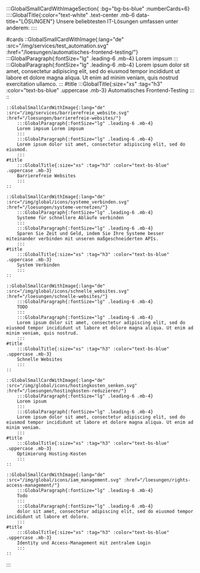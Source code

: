 :::GlobalSmallCardWithImageSection{ :bg="bg-bs-blue" :numberCards=6}
    ::::GlobalTitle{:color="text-white" .text-center .mb-6 data-title="LÖSUNGEN"}
    Unsere beliebtesten IT-Lösungen umfassen unter anderem:
    ::::

#cards
    ::GlobalSmallCardWithImage{:lang="de" :src="/img/services/test_automation.svg" :href="/loesungen/automatisches-frontend-testing/"}
        :::GlobalParagraph{:fontSize="lg" .leading-6 .mb-4}
        Lorem impsum
        :::
        :::GlobalParagraph{:fontSize="lg" .leading-6 .mb-4}
        Lorem ipsum dolor sit amet, consectetur adipiscing elit, sed do eiusmod tempor incididunt ut labore et dolore magna aliqua. Ut enim ad minim veniam, quis nostrud exercitation ullamco.
        :::
    #title
        :::GlobalTitle{:size="xs" :tag="h3" :color="text-bs-blue" .uppercase .mb-3}
        Automatisches Frontend-Testing
        :::
    ::

    ::GlobalSmallCardWithImage{:lang="de" :src="/img/services/barrierefreie_website.svg" :href="/loesungen/barrierefreie-websites/"}
        :::GlobalParagraph{:fontSize="lg" .leading-6 .mb-4}
        Lorem impsum Lorem impsum 
        :::
        :::GlobalParagraph{:fontSize="lg" .leading-6 .mb-4}
        Lorem ipsum dolor sit amet, consectetur adipiscing elit, sed do eiusmod.
        :::
    #title
        :::GlobalTitle{:size="xs" :tag="h3" :color="text-bs-blue" .uppercase .mb-3}
        Barrierefreie Websites
        :::
    ::

    ::GlobalSmallCardWithImage{:lang="de" :src="/img/global/icons/systeme_verbinden.svg" :href="/loesungen/systeme-vernetzen/"}
        :::GlobalParagraph{:fontSize="lg" .leading-6 .mb-4}
        Systeme für schnellere Abläufe verbinden
        :::
        :::GlobalParagraph{:fontSize="lg" .leading-6 .mb-4}
        Sparen Sie Zeit und Geld, indem Sie Ihre Systeme besser miteinander verbinden mit unseren maßgeschneiderten APIs.
        :::
    #title
        :::GlobalTitle{:size="xs" :tag="h3" :color="text-bs-blue" .uppercase .mb-3}
        System Verbinden
        :::
    ::

    ::GlobalSmallCardWithImage{:lang="de" :src="/img/global/icons/schnelle_websites.svg" :href="/loesungen/schnelle-websites/"}
        :::GlobalParagraph{:fontSize="lg" .leading-6 .mb-4}
        TODO
        :::
        :::GlobalParagraph{:fontSize="lg" .leading-6 .mb-4}
        Lorem ipsum dolor sit amet, consectetur adipiscing elit, sed do eiusmod tempor incididunt ut labore et dolore magna aliqua. Ut enim ad minim veniam, quis nostrud.
        :::
    #title
        :::GlobalTitle{:size="xs" :tag="h3" :color="text-bs-blue" .uppercase .mb-3}
        Schnelle Websites
        :::
    ::

    ::GlobalSmallCardWithImage{:lang="de" :src="/img/global/icons/hostingkosten_senken.svg" :href="/loesungen/hostingkosten-reduzieren/"}
        :::GlobalParagraph{:fontSize="lg" .leading-6 .mb-4}
        Lorem ipsum
        :::
        :::GlobalParagraph{:fontSize="lg" .leading-6 .mb-4}
        Lorem ipsum dolor sit amet, consectetur adipiscing elit, sed do eiusmod tempor incididunt ut labore et dolore magna aliqua. Ut enim ad minim veniam.
        :::
    #title
        :::GlobalTitle{:size="xs" :tag="h3" :color="text-bs-blue" .uppercase .mb-3}
        Optimierung Hosting-Kosten
        :::
    ::

    ::GlobalSmallCardWithImage{:lang="de" :src="/img/global/icons/iam_management.svg" :href="/loesungen/rights-access-management/"}
        :::GlobalParagraph{:fontSize="lg" .leading-6 .mb-4}
        Todo
        :::
        :::GlobalParagraph{:fontSize="lg" .leading-6 .mb-4}
        dolor sit amet, consectetur adipiscing elit, sed do eiusmod tempor incididunt ut labore et dolore.
        :::
    #title
        :::GlobalTitle{:size="xs" :tag="h3" :color="text-bs-blue" .uppercase .mb-3}
        Identity und Access-Management mit zentralem Login
        :::
    ::

:::